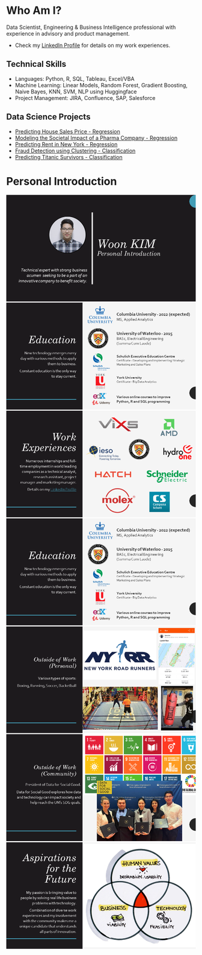 # Who Am I?

Data Scientist, Engineering & Business Intelligence professional with experience in advisory and product management.
* Check my [LinkedIn Profile](https://www.linkedin.com/in/woonsup-kim) for details on my work experiences.

## Technical Skills
* Languages: Python, R, SQL, Tableau, Excel/VBA
* Machine Learning: Linear Models, Random Forest, Gradient Boosting, Naive Bayes, KNN, SVM, NLP using Huggingface
* Project Management: JIRA, Confluence, SAP, Salesforce

## Data Science Projects
* [Predicting House Sales Price - Regression](https://github.com/woonsupkim/HouseSalesPrice_Prediction)
* [Modeling the Societal Impact of a Pharma Company - Regression](https://github.com/woonsupkim/BurdenofCare)
* [Predicting Rent in New York - Regression](https://github.com/woonsupkim/Predicting_Rent_in_NY)
* [Fraud Detection using Clustering - Classification](https://github.com/woonsupkim/Fraud_Detection)
* [Predicting Titanic Survivors - Classification](https://github.com/woonsupkim/Titanic)

# Personal Introduction

![1](https://github.com/woonsupkim/woonsupkim/blob/main/PersonalIntroduction/Slide1.PNG)
![1](https://github.com/woonsupkim/woonsupkim/blob/main/PersonalIntroduction/Slide2.PNG)
![1](https://github.com/woonsupkim/woonsupkim/blob/main/PersonalIntroduction/Slide3.PNG)
![1](https://github.com/woonsupkim/woonsupkim/blob/main/PersonalIntroduction/Slide4.PNG)
![1](https://github.com/woonsupkim/woonsupkim/blob/main/PersonalIntroduction/Slide5.PNG)
![1](https://github.com/woonsupkim/woonsupkim/blob/main/PersonalIntroduction/Slide6.PNG)
![1](https://github.com/woonsupkim/woonsupkim/blob/main/PersonalIntroduction/Slide7.PNG)


